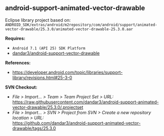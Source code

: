 ## android-support-animated-vector-drawable

Eclipse library project based on:<br/>
`ANDROID_SDK/extras/android/m2repository/com/android/support/animated-vector-drawable/25.3.0/animated-vector-drawable-25.3.0.aar`

**Requires:**
- `Android 7.1 (API 25) SDK Platform`
- [dandar3/android-support-vector-drawable](https://github.com/dandar3/android-support-vector-drawable/tree/25.3.0)

**References:**
- https://developer.android.com/topic/libraries/support-library/revisions.html#25-3-0

**SVN Checkout:**
- _File > Import... > Team > Team Project Set > URL:_<br/>
  https://raw.githubusercontent.com/dandar3/android-support-animated-vector-drawable/25.3.0/.projectset
- _File > Import... > SVN > Project from SVN > Create a new repository location > URL:_<br/>
  https://github.com/dandar3/android-support-animated-vector-drawable/tags/25.3.0